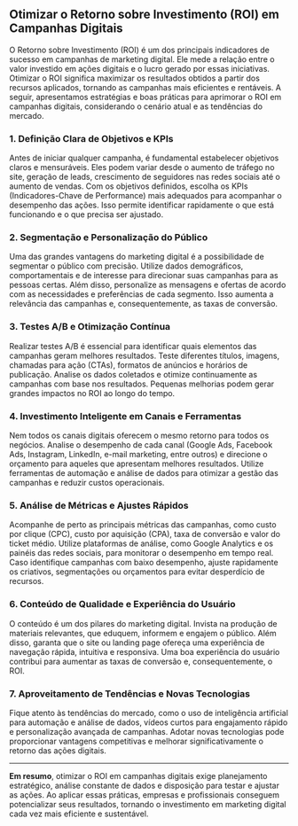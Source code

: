 
## Otimizar o Retorno sobre Investimento (ROI) em Campanhas Digitais

O Retorno sobre Investimento (ROI) é um dos principais indicadores de sucesso em campanhas de marketing digital. Ele mede a relação entre o valor investido em ações digitais e o lucro gerado por essas iniciativas. Otimizar o ROI significa maximizar os resultados obtidos a partir dos recursos aplicados, tornando as campanhas mais eficientes e rentáveis. A seguir, apresentamos estratégias e boas práticas para aprimorar o ROI em campanhas digitais, considerando o cenário atual e as tendências do mercado.

### 1. Definição Clara de Objetivos e KPIs

Antes de iniciar qualquer campanha, é fundamental estabelecer objetivos claros e mensuráveis. Eles podem variar desde o aumento de tráfego no site, geração de leads, crescimento de seguidores nas redes sociais até o aumento de vendas. Com os objetivos definidos, escolha os KPIs (Indicadores-Chave de Performance) mais adequados para acompanhar o desempenho das ações. Isso permite identificar rapidamente o que está funcionando e o que precisa ser ajustado.

### 2. Segmentação e Personalização do Público

Uma das grandes vantagens do marketing digital é a possibilidade de segmentar o público com precisão. Utilize dados demográficos, comportamentais e de interesse para direcionar suas campanhas para as pessoas certas. Além disso, personalize as mensagens e ofertas de acordo com as necessidades e preferências de cada segmento. Isso aumenta a relevância das campanhas e, consequentemente, as taxas de conversão.

### 3. Testes A/B e Otimização Contínua

Realizar testes A/B é essencial para identificar quais elementos das campanhas geram melhores resultados. Teste diferentes títulos, imagens, chamadas para ação (CTAs), formatos de anúncios e horários de publicação. Analise os dados coletados e otimize continuamente as campanhas com base nos resultados. Pequenas melhorias podem gerar grandes impactos no ROI ao longo do tempo.

### 4. Investimento Inteligente em Canais e Ferramentas

Nem todos os canais digitais oferecem o mesmo retorno para todos os negócios. Analise o desempenho de cada canal (Google Ads, Facebook Ads, Instagram, LinkedIn, e-mail marketing, entre outros) e direcione o orçamento para aqueles que apresentam melhores resultados. Utilize ferramentas de automação e análise de dados para otimizar a gestão das campanhas e reduzir custos operacionais.

### 5. Análise de Métricas e Ajustes Rápidos

Acompanhe de perto as principais métricas das campanhas, como custo por clique (CPC), custo por aquisição (CPA), taxa de conversão e valor do ticket médio. Utilize plataformas de análise, como Google Analytics e os painéis das redes sociais, para monitorar o desempenho em tempo real. Caso identifique campanhas com baixo desempenho, ajuste rapidamente os criativos, segmentações ou orçamentos para evitar desperdício de recursos.

### 6. Conteúdo de Qualidade e Experiência do Usuário

O conteúdo é um dos pilares do marketing digital. Invista na produção de materiais relevantes, que eduquem, informem e engajem o público. Além disso, garanta que o site ou landing page ofereça uma experiência de navegação rápida, intuitiva e responsiva. Uma boa experiência do usuário contribui para aumentar as taxas de conversão e, consequentemente, o ROI.

### 7. Aproveitamento de Tendências e Novas Tecnologias

Fique atento às tendências do mercado, como o uso de inteligência artificial para automação e análise de dados, vídeos curtos para engajamento rápido e personalização avançada de campanhas. Adotar novas tecnologias pode proporcionar vantagens competitivas e melhorar significativamente o retorno das ações digitais.

---

**Em resumo**, otimizar o ROI em campanhas digitais exige planejamento estratégico, análise constante de dados e disposição para testar e ajustar as ações. Ao aplicar essas práticas, empresas e profissionais conseguem potencializar seus resultados, tornando o investimento em marketing digital cada vez mais eficiente e sustentável.
```
